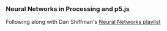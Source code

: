### Neural Networks in Processing and p5.js
Following along with Dan Shiffman's [Neural Networks playlist](https://www.youtube.com/playlist?list=PLRqwX-V7Uu6aCibgK1PTWWu9by6XFdCfh)
